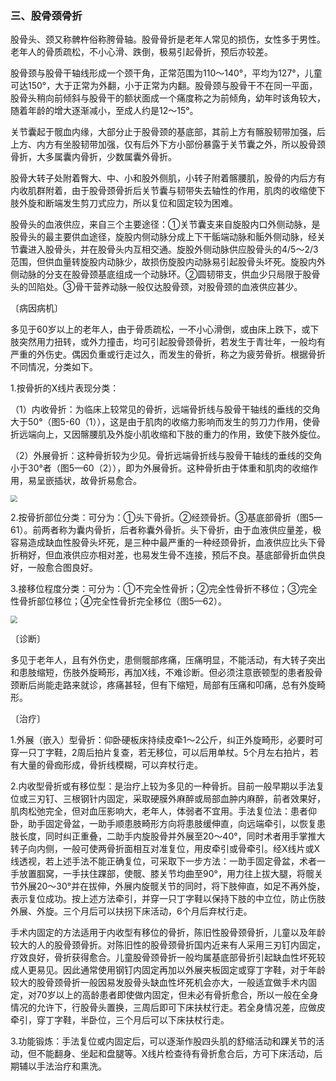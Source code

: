 ### 三、股骨颈骨折

股骨头、颈又称髀杵俗称胯骨轴。股骨骨折是老年人常见的损伤，女性多于男性。老年人的骨质疏松，不小心滑、跌倒，极易引起骨折，预后亦较差。

股骨颈与股骨干轴线形成一个颈干角，正常范围为110〜140°，平均为127°，儿童可达150°，大于正常为外翻，小于正常为内翻。股骨颈与股骨干不在同一平面，股骨头稍向前倾斜与股骨干的额状面成一个痛度称之为前倾角，幼年时该角较大，随着年龄的增大逐渐减小，至成人约是12～15°。

关节囊起于髋血内缘，大部分止于股骨颈的基底部，其前上方有髂股韧带加强，后上方、内方有坐股韧带加强，仅有后外下方小部份暴露于关节囊之外，所以股骨颈骨折，大多属囊内骨折，少数属囊外骨折。

股骨大转子处附着臀大、中、小和股外侧肌，小转子附着髂腰肌，股骨的内后方有内收肌群附着，由于股骨颈骨折后关节囊与韧带失去轴性的作用，肌肉的收缩使下肢外旋和断端发生剪刀式应力，所以复位和固定较为困难。

股骨头的血液供应，来自三个主要途径：①关节囊支来自旋股内口外侧动脉，是股骨头的最主要供血途径，旋股内侧动脉分成上下干骺端动脉和骺外侧动脉，经关节囊进入股骨头，并在股骨头内互相交通。旋股外侧动脉供应股骨头的4/5～2/3范围，但供血量转旋股内动脉少，故损伤旋股内动脉易引起股骨头坏死。旋股内外侧动脉的分支在股骨颈基底组成一个动脉环。②圆韧带支，供血少只局限于股骨头的凹陷处。③骨干营养动脉一般仅达股骨颈，对股骨颈的血液供应甚少。

〔病因病机〕

多见于60岁以上的老年人，由于骨质疏松，一不小心滑倒，或由床上跌下，或下肢突然用力扭转，或外力撞击，均可引起股骨颈骨折，若发生于青壮年，一般均有严重的外伤史。偶因负重或行走过久，而发生的骨折，称之为疲劳骨折。根据骨折不同情况，分类如下。

1.按骨折的X线片表现分类：

（1）内收骨折：为临床上较常见的骨折，远端骨折线与股骨干轴线的垂线的交角大于50°（图5-60（1）），这是由于肌肉的收缩力影响而发生的剪刀力作用，使骨折远端向上，又因髂腰肌及外旋小肌收缩和下肢的重力的作用，致使下肢外旋位。

（2）外展骨折：这种骨折较为少见。骨折远端骨折线与股骨干轴线的垂线的交角小于30°者（图5—60（2）），即为外展骨折。这种骨折由于体重和肌肉的收缩作用，易呈嵌插状，故骨折易愈合。

<img src="./img/5-60、5-61.jpg" style="zoom:70%;" />

2.按骨折部位分类：可分为：①头下骨折。②经颈骨折。③基底部骨折（图5—61）。前两者称为囊内骨折，后者称囊外骨折。头下骨折，由于血液供应量差，极容易造成缺血性股骨头坏死，是三种中最严重的一种经颈骨折，血液供应比头下骨折稍好，但血液供应亦相对差，也易发生骨不连接，预后不良。基底部骨折血供良好，一般愈合图良好。

3.接移位程度分类：可分为：①不完全性骨折；②完全性骨折不移位；③完全性骨折部位移位；④完全性骨折完全移位（图5—62）。

<img src="./img/5-62.jpg" style="zoom:70%;" />

〔诊断〕

多见于老年人，且有外伤史，患侧髋部疼痛，压痛明显，不能活动，有大转子突出和患肢缩短，伤肢外旋畸形，再加X线，不难诊断。但必须注意嵌顿型的患者股骨颈断后尚能走路来就诊，疼痛甚轻，但有下缩短，局部有压痛和叩痛，总有外旋畸形。

〔治疗〕

1.外展（嵌入）型骨折：仰卧硬板床持续皮牵1〜2公斤，纠正外旋畸形，必要时可穿一只丁字鞋，2周后拍片复查，若无移位，可以后用单杖。5个月左右拍片，若有大量的骨痂形成，骨折线模糊，可以弃杖行走。

2.内收型骨折或有移位型：是治疗上较为多见的一种骨折。目前一般早期以手法复位或三刃钉、三根钢针内固定，采取硬膜外麻醉或局部血肿内麻醉，前者效果好，肌肉松弛完全，但对血压影响大，老年人，体弱者不宜用。手法复位法：患者仰卧，助手固定骨盆，一助手顺患肢畸形方向将患肢缓伸直，向远端牵引，以恢复患肢长度，同时纠正重叠，二助手内旋股骨并外展至20〜40°，同时术者用手掌推大转子向内侧，一般可使两骨折面相互对准复位，用皮牵引或骨牵引。经X线片或X线透视，若上述手法不能正确复位，可采取下一步方法：一助手固定骨盆，术者一手放置腘窝，一手扶住踝部，使髋、膝关节均曲至90°，用力往上拔大腿，将髋关节外展20〜30°并在拔伸，外展内旋髋关节的同时，将下肢伸直，如足不再外旋，表示复位成功。按上述方法牵引，并穿一只丁字鞋以保持下肢的中立位，防止伤肢外展、外旋。三个月后可以扶拐下床活动，6个月后弃杖行走。

手术内固定的方法适用于内收型有移位的骨折，陈旧性股骨颈骨折，儿童以及年龄较大的人的股骨颈骨折。对陈旧性的股骨颈骨折国内近来有人采用三刃钉内固定，疗效良好，骨折获得愈合。儿童股骨颈骨折一般均属基底部骨折引起缺血性坏死较成人更易见。因此通常使用钢钉内固定再加以外展夹板固定或穿丁字鞋，对于年龄较大的股骨颈骨折一般因易发股骨头缺血性坏死机会亦大，一般适宜做手术内固定，对70岁以上的高龄患者即使做内固定，但未必有骨折愈合，所以一般在全身情况的允许下，行股骨头置换，三周后即可下床扶杖行走。若全身情况差，应做皮牵引，穿丁字鞋，半卧位，三个月后可以下床扶杖行走。

3.功能锻炼：手法复位或内固定后，可以逐渐作股四头肌的舒缩活动和踝关节的活动，但不能翻身、坐起和盘腿等。X线片检查待有骨折愈合后，方可下床活动，后期辅以手法治疗和熏洗。
